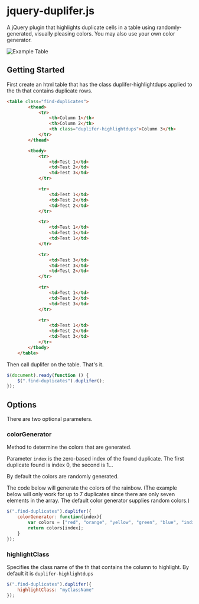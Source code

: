 # jquery-duplifer.js
A jQuery plugin that highlights duplicate cells in a table using randomly-generated, visually pleasing colors. You may also use your own color generator.

![Example Table](https://github.com/fiftynineseconds/jquery-duplifer.js/blob/master/table-example.png)

## Getting Started

First create an html table that has the class duplifer-highlightdups applied to the th that contains duplicate rows.

```html
<table class="find-duplicates">
		<thead>
			<tr>
				<th>Column 1</th>
				<th>Column 2</th>
				<th class="duplifer-highlightdups">Column 3</th>
			</tr>
		</thead>

		<tbody>
			<tr>
				<td>Test 1</td>
				<td>Test 2</td>
				<td>Test 3</td>
			</tr>

			<tr>
				<td>Test 1</td>
				<td>Test 2</td>
				<td>Test 2</td>
			</tr>

			<tr>
				<td>Test 1</td>
				<td>Test 1</td>
				<td>Test 1</td>
			</tr>

			<tr>
				<td>Test 3</td>
				<td>Test 3</td>
				<td>Test 2</td>
			</tr>

			<tr>
				<td>Test 1</td>
				<td>Test 2</td>
				<td>Test 3</td>
			</tr>

			<tr>
				<td>Test 1</td>
				<td>Test 2</td>
				<td>Test 3</td>
			</tr>
		</tbody>
	</table>
```

Then call duplifer on the table. That's it.

````javascript
$(document).ready(function () {
	$(".find-duplicates").duplifer();
});
````

## Options

There are two optional parameters.

### colorGenerator

Method to determine the colors that are generated. 

Parameter `index` is the zero-based index of the found duplicate. The first duplicate found is index 0, the second is 1...

By default the colors are randomly generated.

The code below will generate the colors of the rainbow. (The example below will only work for up to 7 duplicates since there are only seven elements in the array. The default color generator supplies random colors.)
```javascript
$(".find-duplicates").duplifer({
	colorGenerator: function(index){
    	var colors = ["red", "orange", "yellow", "green", "blue", "indigo", "violet"];
		return colors[index];
    }
});
```

### highlightClass

Specifies the class name of the th that contains the column to highlight. By default it is `duplifer-highlightdups`

```javascript
$(".find-duplicates").duplifer({
	highlightClass: "myClassName"
});
```


